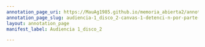 ```yaml
---
annotation_page_uri: https://MauAg1985.github.io/memoria_abierta2/annotations/audiencia-1_disco_2-canvas-1-detenci-n-por-parte-del-ejercito.json
annotation_page_slug: audiencia-1_disco_2-canvas-1-detenci-n-por-parte-del-ejercito
layout: annotation_page
manifest_label: Audiencia 1_disco_2

---
```

